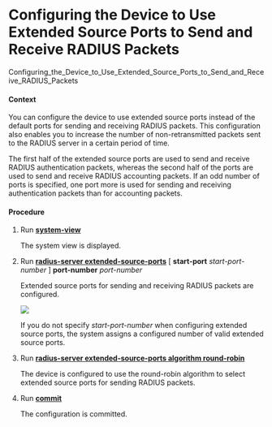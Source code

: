 Configuring the Device to Use Extended Source Ports to Send and Receive RADIUS Packets
======================================================================================

Configuring_the_Device_to_Use_Extended_Source_Ports_to_Send_and_Receive_RADIUS_Packets

#### Context

You can configure the device to use extended source ports instead of the default ports for sending and receiving RADIUS packets. This configuration also enables you to increase the number of non-retransmitted packets sent to the RADIUS server in a certain period of time.

The first half of the extended source ports are used to send and receive RADIUS authentication packets, whereas the second half of the ports are used to send and receive RADIUS accounting packets. If an odd number of ports is specified, one port more is used for sending and receiving authentication packets than for accounting packets.


#### Procedure

1. Run [**system-view**](cmdqueryname=system-view)
   
   
   
   The system view is displayed.
2. Run [**radius-server extended-source-ports**](cmdqueryname=radius-server+extended-source-ports) [ **start-port** *start-port-number* ] **port-number** *port-number*
   
   
   
   Extended source ports for sending and receiving RADIUS packets are configured.
   
   
   
   ![](../../../../public_sys-resources/note_3.0-en-us.png) 
   
   If you do not specify *start-port-number* when configuring extended source ports, the system assigns a configured number of valid extended source ports.
3. Run [**radius-server extended-source-ports algorithm round-robin**](cmdqueryname=radius-server+extended-source-ports+algorithm+round-robin)
   
   
   
   The device is configured to use the round-robin algorithm to select extended source ports for sending RADIUS packets.
4. Run [**commit**](cmdqueryname=commit)
   
   
   
   The configuration is committed.